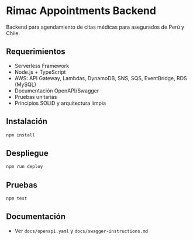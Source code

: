 # Rimac Appointments Backend

Backend para agendamiento de citas médicas para asegurados de Perú y Chile.

## Requerimientos
- Serverless Framework
- Node.js + TypeScript
- AWS: API Gateway, Lambdas, DynamoDB, SNS, SQS, EventBridge, RDS (MySQL)
- Documentación OpenAPI/Swagger
- Pruebas unitarias
- Principios SOLID y arquitectura limpia

## Instalación
```bash
npm install
```

## Despliegue
```bash
npm run deploy
```

## Pruebas
```bash
npm test
```

## Documentación
- Ver `docs/openapi.yaml` y `docs/swagger-instructions.md`
